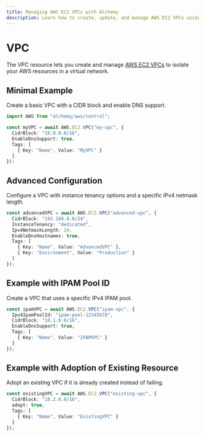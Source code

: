 ```yaml
---
title: Managing AWS EC2 VPCs with Alchemy
description: Learn how to create, update, and manage AWS EC2 VPCs using Alchemy Cloud Control.
---
```


# VPC

The VPC resource lets you create and manage [AWS EC2 VPCs](https://docs.aws.amazon.com/ec2/latest/userguide/) to isolate your AWS resources in a virtual network.

## Minimal Example

Create a basic VPC with a CIDR block and enable DNS support.

```ts
import AWS from "alchemy/aws/control";

const myVPC = await AWS.EC2.VPC("my-vpc", {
  CidrBlock: "10.0.0.0/16",
  EnableDnsSupport: true,
  Tags: [
    { Key: "Name", Value: "MyVPC" }
  ]
});
```

## Advanced Configuration

Configure a VPC with instance tenancy options and a specific IPv4 netmask length.

```ts
const advancedVPC = await AWS.EC2.VPC("advanced-vpc", {
  CidrBlock: "192.168.0.0/24",
  InstanceTenancy: "dedicated",
  Ipv4NetmaskLength: 24,
  EnableDnsHostnames: true,
  Tags: [
    { Key: "Name", Value: "AdvancedVPC" },
    { Key: "Environment", Value: "Production" }
  ]
});
```

## Example with IPAM Pool ID

Create a VPC that uses a specific IPv4 IPAM pool.

```ts
const ipamVPC = await AWS.EC2.VPC("ipam-vpc", {
  Ipv4IpamPoolId: "ipam-pool-12345678",
  CidrBlock: "10.1.0.0/16",
  EnableDnsSupport: true,
  Tags: [
    { Key: "Name", Value: "IPAMVPC" }
  ]
});
```

## Example with Adoption of Existing Resource

Adopt an existing VPC if it is already created instead of failing.

```ts
const existingVPC = await AWS.EC2.VPC("existing-vpc", {
  CidrBlock: "10.2.0.0/16",
  adopt: true,
  Tags: [
    { Key: "Name", Value: "ExistingVPC" }
  ]
});
```